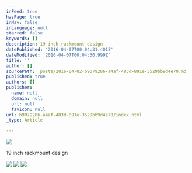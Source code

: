 ```yaml
---
inFeed: true
hasPage: true
inNav: false
inLanguage: null
starred: false
keywords: []
description: 19 inch rackmount design
datePublished: '2016-04-07T00:04:31.401Z'
dateModified: '2016-04-07T00:04:30.999Z'
title: ''
author: []
sourcePath: _posts/2016-04-02-b9079286-a4af-483d-891e-3529bb9d4e70.md
published: true
authors: []
publisher:
  name: null
  domain: null
  url: null
  favicon: null
url: b9079286-a4af-483d-891e-3529bb9d4e70/index.html
_type: Article

---
```

![](https://the-grid-user-content.s3-us-west-2.amazonaws.com/aa6ae836-1897-4270-b9e7-a768c8bdbeaa.png)

19 inch rackmount design

  
  
![](https://s3-us-west-2.amazonaws.com/the-grid-img/p/8da93c5dac3cd3b4f0969fc468fb367171f631d1.png)
![](https://the-grid-user-content.s3-us-west-2.amazonaws.com/ba93f9ed-47d3-4024-b29a-a6866c5cca55.png)
![](https://s3-us-west-2.amazonaws.com/the-grid-img/p/b0711d1cc84fcf663ca937abbdcdff0be4080cbe.png)